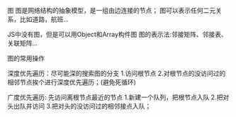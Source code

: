 图
图是网络结构的抽象模型，是一组由边连接的节点；
图可以表示任何二元关系，比如道路，航班...

JS中没有图，但是可以用Object和Array构件图
图的表示法:邻接矩阵、邻接表、关联矩阵...

图的常用操作

深度优先遍历：尽可能深的搜索图的分支
1.访问根节点
2.对根节点的没访问过的相邻节点挨个进行深度优先遍历；(避免死循环)

广度优先遍历: 先访问离根节点最近的节点
1.新建一个队列，把根节点入队
2.把对头出队并访问
3.把对头的没访问过的相邻接点入队；